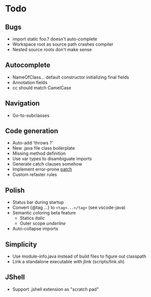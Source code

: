 # Todo

## Bugs
- import static foo.? doesn't auto-complete
- Workspace root as source path crashes compiler
- Nested source roots don't make sense

## Autocomplete
- NameOfClass... default constructor initializing final fields
- Annotation fields
- cc should match CamelCase

## Navigation
- Go-to-subclasses

## Code generation
- Auto-add 'throws ?'
- New .java file class boilerplate
- Missing method definition
- Use var types to disambiguate imports
- Generate catch clauses somehow
- Implement error-prone [patch](https://errorprone.info/docs/patching)
- Custom refaster rules

## Polish
- Status bar during startup
- Convert {@tag ...} to `<tag>...</tag>` (see vscode-java)
- Semantic coloring beta feature
  - Statics *italic*
  - Outer scope _underline_
- Auto-collapse imports

## Simplicity
- Use module-info.java instead of build files to figure out classpath
- Link a standalone executable with jlink (scripts/link.sh)

## JShell
- Support .jshell extension as "scratch pad"

